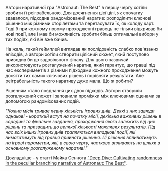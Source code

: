Автори наративної гри "Astronaut: The Best" в першу чергу хотіли зробити її реіграбельною. Для досягнення цієї цілі, як спочатку здавалося, підходив рандомізований наратив: розподілити ключові рішення між різними сторілетами та перетасувати їх, як колоду карт. Тоді б при кожному новому проходженні гравець не тільки відкривав би нові події, але і мав би можливість зробити більш оптимальні вибори у тих подіях, які він вже бачив. 

На жаль, такий геймплей виглядав як послідовність слабко пов'язаних епізодів, а автори хотіли створити цілісний сюжет, який поступово приводив би до задовільного фіналу. Для цього зазвичай використовують розгалужений наратив, який гарантує, що гравці під час експериментів з різними підходами кожного проходження можуть досягти тих самих ключових рішень і порівняти результати. Але реіграбельність такого наративу дуже мала. Що ж робити?

Рішенням стало поєднання цих двох підходів. Автори створили розгалужений сюжет і заповнили проміжки між ключовими сценами за допомогою рандомізованих подій.

*"Кожна місія триває певну кількість ігрових днів. Деякі з них завжди однакові - короткий вступ на початку місії, декілька важливих рішень в середині та фінальне завдання, проходження якого залежить від цих рішень та призводить до великої кількості можливих результатів. Під час всіх інших ігрових днів трапляються випадкові події, які вимагатимуть від гравця прийняти рішення. Ці рішення впливатимуть на ігрові параметри, які, в свою чергу, частково впливають на шляхи в основному розгалуженому наративі."*

Докладніше - у статті Майка Сеннота ["Deep Dive: Cultivating randomness in the peculiar branching narrative of Astronaut: The Best"](https://www.gamedeveloper.com/design/deep-dive-branching-x-randomness-and-the-peculiar-narrative-structure-of-astronaut-the-best).
